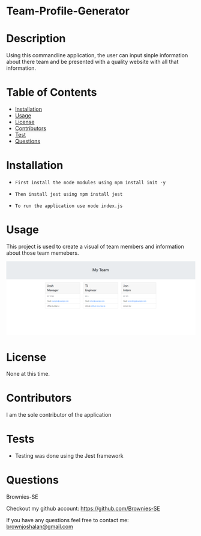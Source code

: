 # Team-Profile-Generator

# Description

Using this commandline application, the user can input sinple information about there team and be presented with a quality website with all that information.

# Table of Contents

- [Installation](#installation)
- [Usage](#usage)
- [License](#license)
- [Contributors](#contributors)
- [Test](#tests)
- [Questions](#questions)

# Installation

- `First install the node modules using npm install init -y`

- `Then install jest using npm install jest`

- `To run the application use node index.js`

# Usage

This project is used to create a visual of team members and information about those team memebers.

<img src = https://raw.githubusercontent.com/Brownies-SE/Team-Profile-Generator/main/img/Capture.PNG>

# License

None at this time.

# Contributors

I am the sole contributor of the application

# Tests

- Testing was done using the Jest framework

# Questions

Brownies-SE

Checkout my github account: https://github.com/Brownies-SE

If you have any questions feel free to contact me: brownjoshalan@gmail.com
